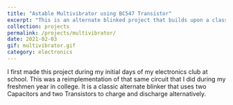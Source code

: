 ```yaml
---
title: "Astable Multivibrator using BC547 Transistor"
excerpt: "This is an alternate blinked project that builds upon a classic Astable Multivibrator circuit"
collection: projects
permalink: /projects/multivibrator/
date: 2021-02-03
gif: multivibrator.gif
category: electronics
---
```


I first made this project during my initial days of my electronics club at school. This was a reimplementation of that same circuit that I did during my freshmen year in college. It is a classic alternate blinker that uses two Capacitors and two Transistors to charge and discharge alternatively.
